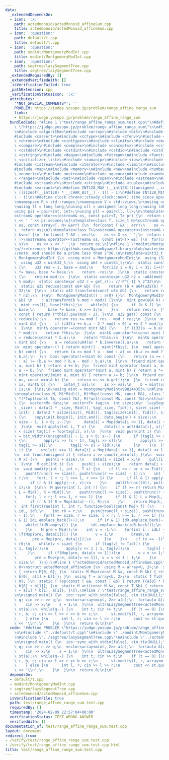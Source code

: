 ```yaml
---
data:
  _extendedDependsOn:
  - icon: ':x:'
    path: actedmonoid/actedMonoid_affineSum.cpp
    title: actedmonoid/actedMonoid_affineSum.cpp
  - icon: ':question:'
    path: default/t.cpp
    title: default/t.cpp
  - icon: ':question:'
    path: modint/MontgomeryModInt.cpp
    title: modint/MontgomeryModInt.cpp
  - icon: ':question:'
    path: segtree/lazySegmentTree.cpp
    title: segtree/lazySegmentTree.cpp
  _extendedRequiredBy: []
  _extendedVerifiedWith: []
  _isVerificationFailed: true
  _pathExtension: cpp
  _verificationStatusIcon: ':x:'
  attributes:
    '*NOT_SPECIAL_COMMENTS*': ''
    PROBLEM: https://judge.yosupo.jp/problem/range_affine_range_sum
    links:
    - https://judge.yosupo.jp/problem/range_affine_range_sum
  bundledCode: "#line 1 \"test/range_affine_range_sum.test.cpp\"\n#define PROBLEM\
    \ \"https://judge.yosupo.jp/problem/range_affine_range_sum\"\n\n#line 1 \"default/t.cpp\"\
    \n#include <algorithm>\n#include <array>\n#include <bit>\n#include <bitset>\n\
    #include <cassert>\n#include <cctype>\n#include <cfenv>\n#include <cfloat>\n#include\
    \ <chrono>\n#include <cinttypes>\n#include <climits>\n#include <cmath>\n#include\
    \ <compare>\n#include <complex>\n#include <concepts>\n#include <cstdarg>\n#include\
    \ <cstddef>\n#include <cstdint>\n#include <cstdio>\n#include <cstdlib>\n#include\
    \ <cstring>\n#include <deque>\n#include <fstream>\n#include <functional>\n#include\
    \ <initializer_list>\n#include <iomanip>\n#include <ios>\n#include <iostream>\n\
    #include <istream>\n#include <iterator>\n#include <limits>\n#include <list>\n\
    #include <map>\n#include <memory>\n#include <new>\n#include <numbers>\n#include\
    \ <numeric>\n#include <ostream>\n#include <queue>\n#include <random>\n#include\
    \ <ranges>\n#include <set>\n#include <span>\n#include <sstream>\n#include <stack>\n\
    #include <streambuf>\n#include <string>\n#include <tuple>\n#include <type_traits>\n\
    #include <variant>\n\n#define INT128_MAX (__int128)(((unsigned __int128) 1 <<\
    \ ((sizeof(__int128) * __CHAR_BIT__) - 1)) - 1)\n#define INT128_MIN (-INT128_MAX\
    \ - 1)\n\n#define clock chrono::steady_clock::now().time_since_epoch().count()\n\
    \nnamespace R = std::ranges;\nnamespace V = std::views;\n\nusing namespace std;\n\
    \nusing ll = long long;\nusing ull = unsigned long long;\nusing ldb = long double;\n\
    using pii = pair<int, int>;\nusing pll = pair<ll, ll>;\n\ntemplate<class T>\n\
    ostream& operator<<(ostream& os, const pair<T, T> pr) {\n  return os << pr.first\
    \ << ' ' << pr.second;\n}\ntemplate<class T, size_t N>\nostream& operator<<(ostream&\
    \ os, const array<T, N> &arr) {\n  for(const T &X : arr)\n    os << X << ' ';\n\
    \  return os;\n}\ntemplate<class T>\nostream& operator<<(ostream& os, const vector<T>\
    \ &vec) {\n  for(const T &X : vec)\n    os << X << ' ';\n  return os;\n}\ntemplate<class\
    \ T>\nostream& operator<<(ostream& os, const set<T> &s) {\n  for(const T &x :\
    \ s)\n    os << x << ' ';\n  return os;\n}\n#line 1 \"modint/MontgomeryModInt.cpp\"\
    \n//reference: https://github.com/NyaanNyaan/library/blob/master/modint/montgomery-modint.hpp#L10\n\
    //note: mod should be a prime less than 2^30.\n\ntemplate<uint32_t mod>\nstruct\
    \ MontgomeryModInt {\n  using mint = MontgomeryModInt;\n  using i32 = int32_t;\n\
    \  using u32 = uint32_t;\n  using u64 = uint64_t;\n\n  static constexpr u32 get_r()\
    \ {\n    u32 res = 1, base = mod;\n    for(i32 i = 0; i < 31; i++)\n      res\
    \ *= base, base *= base;\n    return -res;\n  }\n\n  static constexpr u32 get_mod()\
    \ {\n    return mod;\n  }\n\n  static constexpr u32 n2 = -u64(mod) % mod; //2^64\
    \ % mod\n  static constexpr u32 r = get_r(); //-P^{-1} % 2^32\n\n  u32 a;\n\n\
    \  static u32 reduce(const u64 &b) {\n    return (b + u64(u32(b) * r) * mod) >>\
    \ 32;\n  }\n\n  static u32 transform(const u64 &b) {\n    return reduce(u64(b)\
    \ * n2);\n  }\n\n  MontgomeryModInt() : a(0) {}\n  MontgomeryModInt(const int64_t\
    \ &b) \n    : a(transform(b % mod + mod)) {}\n\n  mint pow(u64 k) const {\n  \
    \  mint res(1), base(*this);\n    while(k) {\n      if (k & 1) \n        res *=\
    \ base;\n      base *= base, k >>= 1;\n    }\n    return res;\n  }\n\n  mint inverse()\
    \ const { return (*this).pow(mod - 2); }\n\n  u32 get() const {\n    u32 res =\
    \ reduce(a);\n    return res >= mod ? res - mod : res;\n  }\n\n  mint& operator+=(const\
    \ mint &b) {\n    if (i32(a += b.a - 2 * mod) < 0) a += 2 * mod;\n    return *this;\n\
    \  }\n\n  mint& operator-=(const mint &b) {\n    if (i32(a -= b.a) < 0) a += 2\
    \ * mod;\n    return *this;\n  }\n\n  mint& operator*=(const mint &b) {\n    a\
    \ = reduce(u64(a) * b.a);\n    return *this;\n  }\n\n  mint& operator/=(const\
    \ mint &b) {\n    a = reduce(u64(a) * b.inverse().a);\n    return *this;\n  }\n\
    \n  mint operator-() { return mint() - mint(*this); }\n  bool operator==(mint\
    \ b) const {\n    return (a >= mod ? a - mod : a) == (b.a >= mod ? b.a - mod :\
    \ b.a);\n  }\n  bool operator!=(mint b) const {\n    return (a >= mod ? a - mod\
    \ : a) != (b.a >= mod ? b.a - mod : b.a);\n  }\n\n  friend mint operator+(mint\
    \ a, mint b) { return a += b; }\n  friend mint operator-(mint a, mint b) { return\
    \ a -= b; }\n  friend mint operator*(mint a, mint b) { return a *= b; }\n  friend\
    \ mint operator/(mint a, mint b) { return a /= b; }\n\n  friend ostream& operator<<(ostream&\
    \ os, const mint& b) {\n    return os << b.get();\n  }\n  friend istream& operator>>(istream&\
    \ is, mint& b) {\n    int64_t val;\n    is >> val;\n    b = mint(val);\n    return\
    \ is;\n  }\n};\n\nusing mint = MontgomeryModInt<998244353>;\n#line 1 \"segtree/lazySegmentTree.cpp\"\
    \ntemplate<class M, M(*Mid)(), M(*Mop)(const M&, const M&), class T, T(*Tid)(),\
    \ T(*Top)(const T&, const T&), M(*act)(const M&, const T&)>\nstruct lazySegmentTree\
    \ {\n  vector<M> data;\n  vector<T> tag;\n  int size;\n\n  lazySegmentTree(int\
    \ _size) : data(2 * _size, Mid()), tag(_size, Tid()), size(_size) {}\n\n  lazySegmentTree(vector<M>\
    \ init) : data(2 * ssize(init), Mid()), tag(ssize(init), Tid()), size(ssize(init))\
    \ {\n    copy(init.begin(), init.end(), data.begin() + size);\n    for(int i =\
    \ size - 1; i > 0; i--)\n      data[i] = Mop(data[i << 1], data[i << 1 | 1]);\n\
    \  }\n\n  void apply(int i, T x) {\n    data[i] = act(data[i], x);\n    if (i\
    \ < size) tag[i] = Top(tag[i], x);\n  }\n\n  void push(int i) {\n    for(int s\
    \ = bit_width((unsigned)i) - 1; s > 0; s--) {\n      if (tag[i >> s] != Tid())\
    \ {\n        apply(i >> (s - 1), tag[i >> s]);\n        apply(i >> (s - 1) ^ 1,\
    \ tag[i >> s]);\n        tag[i >> s] = Tid();\n      }\n    }\n  }\n\n  void pull(int\
    \ i) {\n    while(i >>= 1) data[i] = Mop(data[i << 1], data[i << 1 | 1]);\n  }\n\
    \n  int trunc(unsigned i) { return i >> countr_zero(i); }\n\n  void set(int i,\
    \ M x) {\n    push(i + size);\n    data[i + size] = x;\n    pull(i + size);\n\
    \  }\n\n  M get(int i) {\n    push(i + size);\n    return data[i + size];\n  }\n\
    \n  void modify(int l, int r, T x) {\n    if (l >= r or x == Tid()) return;\n\
    \    push(trunc(l += size)), push(trunc(r += size) - 1);\n    int l0 = l, r0 =\
    \ r;\n    for(; l < r; l >>= 1, r >>= 1) {\n      if (l & 1) apply(l++, x);\n\
    \      if (r & 1) apply(--r, x);\n    }\n    pull(trunc(l0)), pull(trunc(r0) -\
    \ 1);\n  }\n\n  M query(int l, int r) {\n    if (l >= r) return Mid();\n    M\
    \ L = Mid(), R = Mid();\n    push(trunc(l += size)), push(trunc(r += size) - 1);\n\
    \    for(; l < r; l >>= 1, r >>= 1) {\n      if (l & 1) L = Mop(L, data[l++]);\n\
    \      if (r & 1) R = Mop(data[--r], R);\n    }\n    return Mop(L, R);\n  }\n\n\
    \  int firstTrue(int l, int r, function<bool(const M&)> f) {\n    vector<int>\
    \ idL, idR;\n    int r0 = r;\n    push(trunc(l + size)), push(trunc(r + size)\
    \ - 1);\n    for(l += size, r += size; l < r; l >>= 1, r >>= 1) {\n      if (l\
    \ & 1) idL.emplace_back(l++);\n      if (r & 1) idR.emplace_back(--r);\n    }\n\
    \    while(!idR.empty()) {\n      idL.emplace_back(idR.back());\n      idR.pop_back();\n\
    \    }\n    M pre = Mid();\n    int v = -1;\n    for(int i : idL) {\n      if\
    \ (f(Mop(pre, data[i]))) {\n        v = i;\n        break;\n      } else {\n \
    \       pre = Mop(pre, data[i]);\n      }\n    }\n    if (v == -1)\n      return\
    \ r0;\n    while(v < size) {\n      if (tag[v] != Tid()) {\n        apply(v <<\
    \ 1, tag[v]);\n        apply(v << 1 | 1, tag[v]);\n        tag[v] = Tid();\n \
    \     }\n      if (f(Mop(pre, data[v << 1])))\n        v = v << 1;\n      else\n\
    \        pre = Mop(pre, data[v << 1]), v = v << 1 | 1;\n    }\n    return v -\
    \ size;\n  }\n};\n#line 1 \"actedmonoid/actedMonoid_affineSum.cpp\"\ntemplate<class\
    \ U>\nstruct actedMonoid_affineSum {\n  using M = array<U, 2>;\n  static M Mid()\
    \ { return M{0, 0}; }\n  static M Mop(const M &a, const M &b) { return {a[0] +\
    \ b[0], a[1] + b[1]}; }\n  using T = array<U, 2>;\n  static T Tid() { return T{1,\
    \ 0}; }\n  static T Top(const T &a, const T &b) { return T{a[0] * b[0], a[1] *\
    \ b[0] + b[1]}; }\n  static M act(const M &a, const T &b) { return {a[0] * b[0]\
    \ + a[1] * b[1], a[1]}; }\n};\n#line 7 \"test/range_affine_range_sum.test.cpp\"\
    \n\nsigned main() {\n  ios::sync_with_stdio(false), cin.tie(NULL);\n\n  int n,\
    \ q; cin >> n >> q;\n  vector<array<mint, 2>> a(n);\n  for(auto &[x, s] : a) {\n\
    \    cin >> x;\n    s = 1;\n  }\n\n  ultraLazySegmentTree<actedMonoid_affineSum<mint>>\
    \ st(a);\n  while(q--) {\n    int t; cin >> t;\n    if (t == 0) {\n      int l,\
    \ r, b, c; cin >> l >> r >> b >> c;\n      st.modify(l, r, array<mint, 2>{b, c});\n\
    \    } else {\n      int l, r; cin >> l >> r;\n      cout << st.query(l, r)[0]\
    \ << '\\n';\n    }\n  }\n\n  return 0;\n}\n"
  code: "#define PROBLEM \"https://judge.yosupo.jp/problem/range_affine_range_sum\"\
    \n\n#include \"../default/t.cpp\"\n#include \"../modint/MontgomeryModInt.cpp\"\
    \n#include \"../segtree/lazySegmentTree.cpp\"\n#include \"../actedmonoid/actedMonoid_affineSum.cpp\"\
    \n\nsigned main() {\n  ios::sync_with_stdio(false), cin.tie(NULL);\n\n  int n,\
    \ q; cin >> n >> q;\n  vector<array<mint, 2>> a(n);\n  for(auto &[x, s] : a) {\n\
    \    cin >> x;\n    s = 1;\n  }\n\n  ultraLazySegmentTree<actedMonoid_affineSum<mint>>\
    \ st(a);\n  while(q--) {\n    int t; cin >> t;\n    if (t == 0) {\n      int l,\
    \ r, b, c; cin >> l >> r >> b >> c;\n      st.modify(l, r, array<mint, 2>{b, c});\n\
    \    } else {\n      int l, r; cin >> l >> r;\n      cout << st.query(l, r)[0]\
    \ << '\\n';\n    }\n  }\n\n  return 0;\n}\n"
  dependsOn:
  - default/t.cpp
  - modint/MontgomeryModInt.cpp
  - segtree/lazySegmentTree.cpp
  - actedmonoid/actedMonoid_affineSum.cpp
  isVerificationFile: true
  path: test/range_affine_range_sum.test.cpp
  requiredBy: []
  timestamp: '2024-02-09 22:57:04+08:00'
  verificationStatus: TEST_WRONG_ANSWER
  verifiedWith: []
documentation_of: test/range_affine_range_sum.test.cpp
layout: document
redirect_from:
- /verify/test/range_affine_range_sum.test.cpp
- /verify/test/range_affine_range_sum.test.cpp.html
title: test/range_affine_range_sum.test.cpp
---
```

